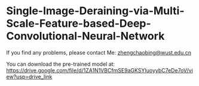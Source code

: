# Single-Image-Deraining-via-Multi-Scale-Feature-based-Deep-Convolutional-Neural-Network

If you find any problems, please contact Me: zhengchaobing@wust.edu.cn

You can download the pre-trained model at: https://drive.google.com/file/d/1ZA1N1VBCfmSE9aGKSYIuoyybC7eDe7oV/view?usp=drive_link
